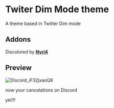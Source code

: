 # Twiter Dim Mode theme

A theme based in Twitter Dim mode

## Addons

Discolored by **[Nyri4](https://github.com/NYRI4/Discolored)**

## Preview
![Discord_iF32jxaoQ6](https://user-images.githubusercontent.com/79029257/161260562-51b8d0da-de80-48a0-acf9-f6e7f1ad6eef.png)

now your cancelations on Discord

yei!!!
